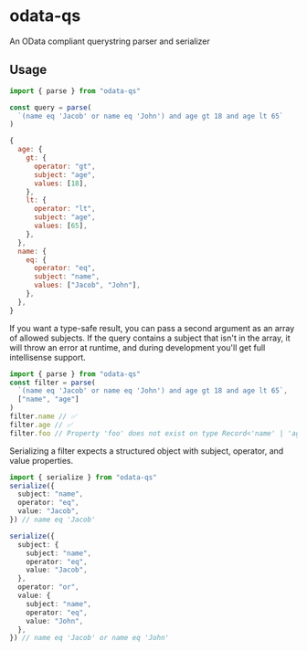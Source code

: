 # odata-qs

An OData compliant querystring parser and serializer

## Usage

```js
import { parse } from "odata-qs"

const query = parse(
  `(name eq 'Jacob' or name eq 'John') and age gt 18 and age lt 65`
)

{
  age: {
    gt: {
      operator: "gt",
      subject: "age",
      values: [18],
    },
    lt: {
      operator: "lt",
      subject: "age",
      values: [65],
    },
  },
  name: {
    eq: {
      operator: "eq",
      subject: "name",
      values: ["Jacob", "John"],
    },
  },
}
```

If you want a type-safe result, you can pass a second argument as an array of allowed subjects. If the query contains a subject that isn't in the array, it will throw an error at runtime, and during development you'll get full intellisense support.

```js
import { parse } from "odata-qs"
const filter = parse(
  `(name eq 'Jacob' or name eq 'John') and age gt 18 and age lt 65`,
  ["name", "age"]
)
filter.name // ✅
filter.age // ✅
filter.foo // Property 'foo' does not exist on type Record<'name' | 'age', …>
```

Serializing a filter expects a structured object with subject, operator, and value properties.

```ts
import { serialize } from "odata-qs"
serialize({
  subject: "name",
  operator: "eq",
  value: "Jacob",
}) // name eq 'Jacob'

serialize({
  subject: {
    subject: "name",
    operator: "eq",
    value: "Jacob",
  },
  operator: "or",
  value: {
    subject: "name",
    operator: "eq",
    value: "John",
  },
}) // name eq 'Jacob' or name eq 'John'
```
